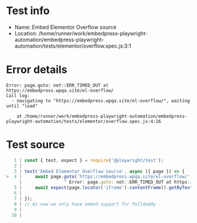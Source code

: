 # Test info

- Name: Embed Elementor Overflow source
- Location: /home/runner/work/embedpress-playwright-automation/embedpress-playwright-automation/tests/elementor/overflow.spec.js:3:1

# Error details

```
Error: page.goto: net::ERR_TIMED_OUT at https://embedpress.wpqa.site/el-overflow/
Call log:
  - navigating to "https://embedpress.wpqa.site/el-overflow/", waiting until "load"

    at /home/runner/work/embedpress-playwright-automation/embedpress-playwright-automation/tests/elementor/overflow.spec.js:4:16
```

# Test source

```ts
   1 | const { test, expect } = require('@playwright/test');
   2 |
   3 | test('Embed Elementor Overflow source', async ({ page }) => {
>  4 |     await page.goto('https://embedpress.wpqa.site/el-overflow/')
     |                ^ Error: page.goto: net::ERR_TIMED_OUT at https://embedpress.wpqa.site/el-overflow/
   5 |     await expect(page.locator('iframe').contentFrame().getByText('Eid Ul Azha GOAT CAMELCOW')).toBeVisible();
   6 |     
   7 | });
   8 | // As now we only have embed support for Polldaddy
   9 |
  10 |
```